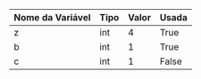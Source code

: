 | Nome da Variável | Tipo | Valor | Usada |
|------------------|------|-------|-------|
|z|int|4|True|
|b|int|1|True|
|c|int|1|False|
